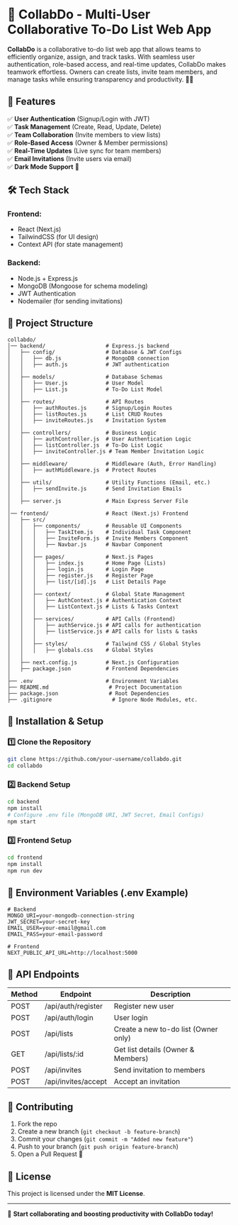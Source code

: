 # 📌 CollabDo - Multi-User Collaborative To-Do List Web App

**CollabDo** is a collaborative to-do list web app that allows teams to efficiently organize, assign, and track tasks. With seamless user authentication, role-based access, and real-time updates, CollabDo makes teamwork effortless. Owners can create lists, invite team members, and manage tasks while ensuring transparency and productivity. 🚀✅

## 🚀 Features

✅ **User Authentication** (Signup/Login with JWT)  
✅ **Task Management** (Create, Read, Update, Delete)  
✅ **Team Collaboration** (Invite members to view lists)  
✅ **Role-Based Access** (Owner & Member permissions)  
✅ **Real-Time Updates** (Live sync for team members)  
✅ **Email Invitations** (Invite users via email)  
✅ **Dark Mode Support** 🌙  

## 🛠️ Tech Stack

### **Frontend:**
- React (Next.js)
- TailwindCSS (for UI design)
- Context API (for state management)

### **Backend:**
- Node.js + Express.js
- MongoDB (Mongoose for schema modeling)
- JWT Authentication
- Nodemailer (for sending invitations)

## 📁 Project Structure
```
collabdo/
│── backend/                   # Express.js backend
│   ├── config/                # Database & JWT Configs
│   │   ├── db.js              # MongoDB connection
│   │   ├── auth.js            # JWT authentication
│   │
│   ├── models/                # Database Schemas
│   │   ├── User.js            # User Model
│   │   ├── List.js            # To-Do List Model
│   │
│   ├── routes/                # API Routes
│   │   ├── authRoutes.js      # Signup/Login Routes
│   │   ├── listRoutes.js      # List CRUD Routes
│   │   ├── inviteRoutes.js    # Invitation System
│   │
│   ├── controllers/           # Business Logic
│   │   ├── authController.js  # User Authentication Logic
│   │   ├── listController.js  # To-Do List Logic
│   │   ├── inviteController.js # Team Member Invitation Logic
│   │
│   ├── middleware/            # Middleware (Auth, Error Handling)
│   │   ├── authMiddleware.js  # Protect Routes
│   │
│   ├── utils/                 # Utility Functions (Email, etc.)
│   │   ├── sendInvite.js      # Send Invitation Emails
│   │
│   ├── server.js              # Main Express Server File
│
│── frontend/                  # React (Next.js) Frontend
│   ├── src/
│   │   ├── components/        # Reusable UI Components
│   │   │   ├── TaskItem.js    # Individual Task Component
│   │   │   ├── InviteForm.js  # Invite Members Component
│   │   │   ├── Navbar.js      # Navbar Component
│   │   │
│   │   ├── pages/             # Next.js Pages
│   │   │   ├── index.js       # Home Page (Lists)
│   │   │   ├── login.js       # Login Page
│   │   │   ├── register.js    # Register Page
│   │   │   ├── list/[id].js   # List Details Page
│   │   │
│   │   ├── context/           # Global State Management
│   │   │   ├── AuthContext.js # Authentication Context
│   │   │   ├── ListContext.js # Lists & Tasks Context
│   │   │
│   │   ├── services/          # API Calls (Frontend)
│   │   │   ├── authService.js # API calls for authentication
│   │   │   ├── listService.js # API calls for lists & tasks
│   │   │
│   │   ├── styles/            # Tailwind CSS / Global Styles
│   │   │   ├── globals.css    # Global Styles
│   │
│   ├── next.config.js         # Next.js Configuration
│   ├── package.json           # Frontend Dependencies
│
├── .env                       # Environment Variables
├── README.md                   # Project Documentation
├── package.json                # Root Dependencies
├── .gitignore                   # Ignore Node Modules, etc.
```

## 📌 Installation & Setup

### **1️⃣ Clone the Repository**
```sh
git clone https://github.com/your-username/collabdo.git
cd collabdo
```

### **2️⃣ Backend Setup**
```sh
cd backend
npm install
# Configure .env file (MongoDB URI, JWT Secret, Email Configs)
npm start
```

### **3️⃣ Frontend Setup**
```sh
cd frontend
npm install
npm run dev
```

## 🔑 Environment Variables (.env Example)
```env
# Backend
MONGO_URI=your-mongodb-connection-string
JWT_SECRET=your-secret-key
EMAIL_USER=your-email@gmail.com
EMAIL_PASS=your-email-password

# Frontend
NEXT_PUBLIC_API_URL=http://localhost:5000
```

## 🚀 API Endpoints

| Method | Endpoint | Description |
|--------|---------|-------------|
| POST   | /api/auth/register | Register new user |
| POST   | /api/auth/login | User login |
| POST   | /api/lists | Create a new to-do list (Owner only) |
| GET    | /api/lists/:id | Get list details (Owner & Members) |
| POST   | /api/invites | Send invitation to members |
| POST   | /api/invites/accept | Accept an invitation |

## 🤝 Contributing
1. Fork the repo
2. Create a new branch (`git checkout -b feature-branch`)
3. Commit your changes (`git commit -m "Added new feature"`)
4. Push to your branch (`git push origin feature-branch`)
5. Open a Pull Request 🎉

## 📜 License
This project is licensed under the **MIT License**.

---

🚀 **Start collaborating and boosting productivity with CollabDo today!**

